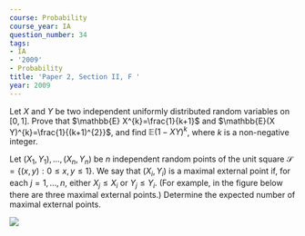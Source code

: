 ```yaml
---
course: Probability
course_year: IA
question_number: 34
tags:
- IA
- '2009'
- Probability
title: 'Paper 2, Section II, F '
year: 2009
---
```




Let $X$ and $Y$ be two independent uniformly distributed random variables on $[0,1]$. Prove that $\mathbb{E} X^{k}=\frac{1}{k+1}$ and $\mathbb{E}(X Y)^{k}=\frac{1}{(k+1)^{2}}$, and find $\mathbb{E}(1-X Y)^{k}$, where $k$ is a non-negative integer.

Let $\left(X_{1}, Y_{1}\right), \ldots,\left(X_{n}, Y_{n}\right)$ be $n$ independent random points of the unit square $\mathcal{S}=\{(x, y): 0 \leqslant x, y \leqslant 1\}$. We say that $\left(X_{i}, Y_{i}\right)$ is a maximal external point if, for each $j=1, \ldots, n$, either $X_{j} \leqslant X_{i}$ or $Y_{j} \leqslant Y_{i}$. (For example, in the figure below there are three maximal external points.) Determine the expected number of maximal external points.

![](https://cdn.mathpix.com/cropped/2022_04_19_e4e76777a1bfcf98a1c8g-18.jpg?height=459&width=461&top_left_y=565&top_left_x=446)
